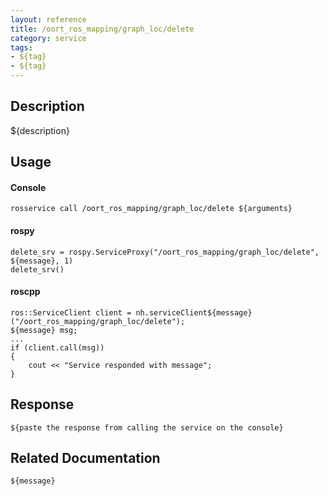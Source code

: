 ```yaml
---
layout: reference
title: /oort_ros_mapping/graph_loc/delete
category: service
tags: 
- ${tag} 
- ${tag}
---
```


## Description
${description}

## Usage
#### Console
```
rosservice call /oort_ros_mapping/graph_loc/delete ${arguments}
```

#### rospy
```
delete_srv = rospy.ServiceProxy("/oort_ros_mapping/graph_loc/delete", ${message}, 1)
delete_srv()
```

#### roscpp
```
ros::ServiceClient client = nh.serviceClient${message}("/oort_ros_mapping/graph_loc/delete");
${message} msg;
...
if (client.call(msg))
{
    cout << "Service responded with message";
}
```

## Response
```
${paste the response from calling the service on the console}
```

## Related Documentation
``${message}``  